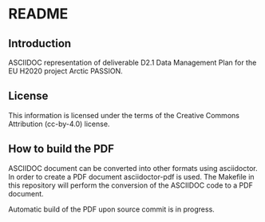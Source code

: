 # README

## Introduction
ASCIIDOC representation of deliverable D2.1 Data Management Plan for the EU H2020 project Arctic PASSION. 

## License
This information is licensed under the terms of the Creative Commons Attribution (cc-by-4.0) license.

## How to build the PDF
ASCIIDOC document can be converted into other formats using asciidoctor. In order to create a PDF document asciidoctor-pdf is used. The Makefile in this repository will perform the conversion of the ASCIIDOC code to a PDF document.

Automatic build of the PDF upon source commit is in progress.
